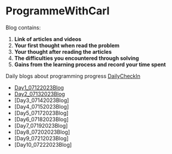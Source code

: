 # ProgrammeWithCarl
Blog contains:
1. **Link of articles and videos**
2. **Your first thought when read the problem**
3. **Your thought after reading the articles**
4. **The difficulties you encountered through solving**
5. **Gains from the learning process and record your time spent**


Daily blogs about programming progress [DailyCheckIn](https://docs.google.com/spreadsheets/d/1QZh809WUh1z5aApLKU580eqrq7hPouT_EFsYt-egZ_o/edit#gid=0)
- [Day1_07122023Blog](https://github.com/xiangjunyang99/ProgrammeWithCarl/blob/main/Day1_07122023Array%7CLC704%7CLC27.md)
- [Day2_07132023Blog](https://github.com/xiangjunyang99/ProgrammeWithCarl/blob/main/Day2_07132023)
- [Day3_07142023Blog]
- [Day4_07152023Blog]
- [Day5_07172023Blog]
- [Day6_07182023Blog]
- [Day7_07192023Blog]
- [Day8_07202023Blog]
- [Day9_07212023Blog]
- [Day10_07222023Blog]

